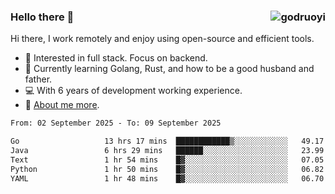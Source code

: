 ### Hello there 👋 <img align="right" src="https://github-readme-stats.vercel.app/api?username=godruoyi&show_icons=true" alt="godruoyi" />

Hi there, I work remotely and enjoy using open-source and efficient tools.

- 🔭 Interested in full stack. Focus on backend.
- 🌱 Currently learning Golang, Rust, and how to be a good husband and father.
- 💻 With 6 years of development working experience.
- 👒 [About me more](https://godruoyi.com/posts/about-godruoyi).



<!--START_SECTION:waka-->

```txt
From: 02 September 2025 - To: 09 September 2025

Go                   13 hrs 17 mins  ████████████▒░░░░░░░░░░░░   49.17 %
Java                 6 hrs 29 mins   ██████░░░░░░░░░░░░░░░░░░░   23.99 %
Text                 1 hr 54 mins    █▓░░░░░░░░░░░░░░░░░░░░░░░   07.05 %
Python               1 hr 50 mins    █▓░░░░░░░░░░░░░░░░░░░░░░░   06.82 %
YAML                 1 hr 48 mins    █▓░░░░░░░░░░░░░░░░░░░░░░░   06.70 %
```

<!--END_SECTION:waka-->
